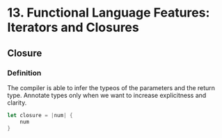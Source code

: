 # 13. Functional Language Features: Iterators and Closures

## Closure

### Definition

The compiler is able to infer the typeos of the parameters and the return type. Annotate types only when we want to increase explicitness and clarity.

```rust
let closure = |num| {
    num
}
```